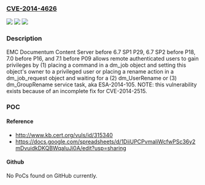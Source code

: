 ### [CVE-2014-4626](https://cve.mitre.org/cgi-bin/cvename.cgi?name=CVE-2014-4626)
![](https://img.shields.io/static/v1?label=Product&message=n%2Fa&color=blue)
![](https://img.shields.io/static/v1?label=Version&message=n%2Fa&color=blue)
![](https://img.shields.io/static/v1?label=Vulnerability&message=n%2Fa&color=brighgreen)

### Description

EMC Documentum Content Server before 6.7 SP1 P29, 6.7 SP2 before P18, 7.0 before P16, and 7.1 before P09 allows remote authenticated users to gain privileges by (1) placing a command in a dm_job object and setting this object's owner to a privileged user or placing a rename action in a dm_job_request object and waiting for a (2) dm_UserRename or (3) dm_GroupRename service task, aka ESA-2014-105.  NOTE: this vulnerability exists because of an incomplete fix for CVE-2014-2515.

### POC

#### Reference
- http://www.kb.cert.org/vuls/id/315340
- https://docs.google.com/spreadsheets/d/1DiiUPCPvmaliWcfwPSc36y2mDvuidkDKQBWqaIuJi0A/edit?usp=sharing

#### Github
No PoCs found on GitHub currently.

